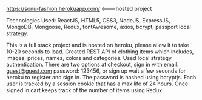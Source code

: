 https://sonu-fashion.herokuapp.com/ <---hosted project

Technologies Used: ReactJS, HTML5, CSS3, NodeJS, ExpressJS, MongoDB, Mongoose, Redux, fontAwesome, axios, bcrypt, passport local strategy.

This is a full stack project and is hosted on heroku, please allow it to take 10-20 seconds to load.
Created REST API of clothing items which includes, images, prices, names, colors and categories.
Used local strategy authentication. There are two options at checkout, sign in with email: guest@guest.com password: 123456, or sign up wait a few seconds for heroku to register and sign in.
The password is hashed using bcryptjs.
Each user is tracked by a session cookie that has a max life of 24 hours.
Once signed in cart keeps track of the number of items using Redux.
